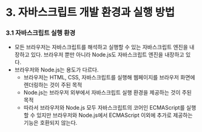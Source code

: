 # 3. 자바스크립트 개발 환경과 실행 방법

### 3.1 자바스크립트 실행 환경
- 모든 브라우저는 자바스크립트를 해석하고 실행할 수 있는 자바스크립트 엔진을 내장하고 있다. 브라우저 뿐만 아니라 Node.js도 자바스크립트 엔진을 내장하고 있다.
- 브라우저와 Node.js는 용도가 다르다.
  - 브라우저는 HTML, CSS, 자바스크립트를 실행해 웹페이지를 브라우저 화면에 렌더링하는 것이 주된 목적
  - Node.js는 브라우저 외부에서 자바스크립트 실행 환경을 제공하는 것이 주된 목적
  - 따라서 브라우저와 Node.js 모두 자바스크립트의 코어인 ECMAScript를 실행할 수 있지만 브라우저와 Node.js에서 ECMAScript 이외에 추가로 제공하는 기능은 호환되지 않는다.
